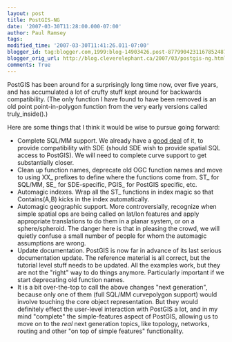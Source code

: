 ```yaml
---
layout: post
title: PostGIS-NG
date: '2007-03-30T11:28:00.000-07:00'
author: Paul Ramsey
tags: 
modified_time: '2007-03-30T11:41:26.011-07:00'
blogger_id: tag:blogger.com,1999:blog-14903426.post-8779904231167852487
blogger_orig_url: http://blog.cleverelephant.ca/2007/03/postgis-ng.html
comments: True
---
```


PostGIS has been around for a surprisingly long time now, over five years, and has accumulated a lot of crufty stuff kept around for backwards compatibility.  (The only function I have found to have been removed is an old point point-in-polygon function from the very early versions called truly_inside().)

Here are some things that I think it would be wise to pursue going forward:

* Complete SQL/MM support. We already have a [good deal](http://postgis.net/docs/) of it, to provide compatibility with SDE (should SDE wish to provide spatial SQL access to PostGIS).  We will need to complete curve support to get substantially closer.
* Clean up function names, deprecate old OGC function names and move to using XX_ prefixes to define where the functions come from.  ST_ for SQL/MM, SE_ for SDE-specific, PGIS_ for PostGIS specific, etc.
* Automagic indexes. Wrap all the ST_ functions in index magic so that Contains(A,B) kicks in the index automatically.
* Automagic geographic support. More controversially, recognize when simple spatial ops are being called on lat/lon features and apply appropriate translations to do them in a planar system, or on a sphere/spheroid. The danger here is that in pleasing the crowd, we will quietly confuse a small number of people for whom the automagic assumptions are wrong.
* Update documentation. PostGIS is now far in advance of its last serious documentation update. The reference material is all correct, but the tutorial level stuff needs to be updated. All the examples work, but they are not the "right" way to do things anymore.  Particularly important if we start deprecating old function names.
* It is a bit over-the-top to call the above changes "next generation", because only one of them (full SQL/MM curvepolygon support) would involve touching the core object representation. But they would definitely effect the user-level interaction with PostGIS a lot, and in my mind "complete" the simple-features aspect of PostGIS, allowing us to move on to the *real* next generation topics, like topology, networks, routing and other "on top of simple features" functionality.